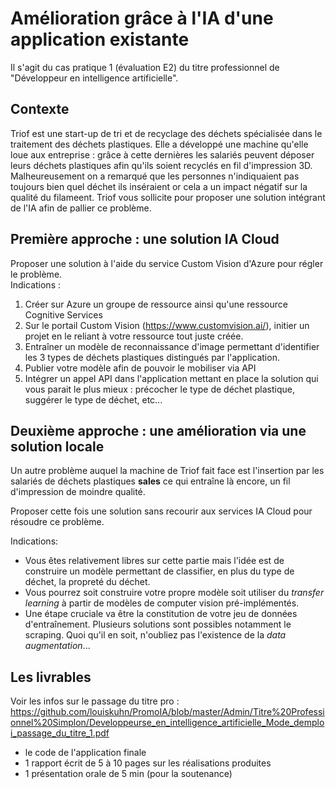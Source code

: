 # Amélioration grâce à l'IA d'une application existante

Il s'agit du cas pratique 1 (évaluation E2) du titre professionnel de "Développeur en intelligence artificielle".

## Contexte

Triof est une start-up de tri et de recyclage des déchets spécialisée dans le traitement des déchets plastiques. Elle a développé une machine qu'elle loue aux entreprise : grâce à cette dernières les salariés peuvent déposer leurs déchets plastiques afin qu'ils soient recyclés en fil d'impression 3D. Malheureusement on a remarqué que les personnes n'indiquaient pas toujours bien quel déchet ils inséraient or cela a un impact négatif sur la qualité du filameent. Triof vous sollicite pour proposer une solution intégrant de l'IA afin de pallier ce problème.

## Première approche : une solution IA Cloud

Proposer une solution à l'aide du service Custom Vision d'Azure pour régler le problème.  
Indications :
1. Créer sur Azure un groupe de ressource ainsi qu'une ressource Cognitive Services
2. Sur le portail Custom Vision (https://www.customvision.ai/), initier un projet en le reliant à votre ressource tout juste créée.
3. Entraîner un modèle de reconnaissance d'image permettant d'identifier les 3 types de déchets plastiques distingués par l'application.
4. Publier votre modèle afin de pouvoir le mobiliser via API
5. Intégrer un appel API dans l'application mettant en place la solution qui vous parait le plus mieux : précocher le type de déchet plastique, suggérer le type de déchet, etc...

## Deuxième approche : une amélioration via une solution locale

Un autre problème auquel la machine de Triof fait face est l'insertion par les salariés de déchets plastiques **sales** ce qui entraîne là encore, un fil d'impression de moindre qualité.

Proposer cette fois une solution sans recourir aux services IA Cloud pour résoudre ce problème.

Indications:
- Vous êtes relativement libres sur cette partie mais l'idée est de construire un modèle permettant de classifier, en plus du type de déchet, la propreté du déchet.
- Vous pourrez soit construire votre propre modèle soit utiliser du *transfer learning* à partir de modèles de computer vision pré-implémentés.
- Une étape cruciale va être la constitution de votre jeu de données d'entraînement. Plusieurs solutions sont possibles notamment le scraping. Quoi qu'il en soit, n'oubliez pas l'existence de la *data augmentation*...

## Les livrables

Voir les infos sur le passage du titre pro :
https://github.com/louiskuhn/PromoIA/blob/master/Admin/Titre%20Professionnel%20Simplon/Developpeurse_en_intelligence_artificielle_Mode_demploi_passage_du_titre_1.pdf

- le code de l'application finale
- 1 rapport écrit de 5 à 10 pages sur les réalisations produites
- 1 présentation orale de 5 min (pour la soutenance)

